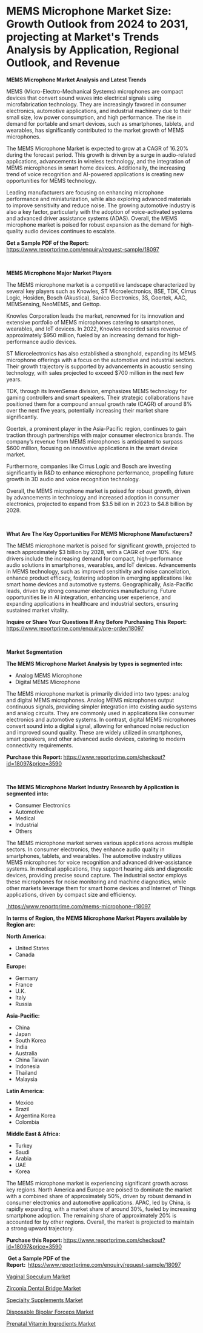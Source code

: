 <p><h1>MEMS Microphone Market Size: Growth Outlook from 2024 to 2031, projecting at Market's Trends Analysis by Application, Regional Outlook, and Revenue</h1></p><p><strong>MEMS Microphone Market Analysis and Latest Trends</strong></p>
<p><p>MEMS (Micro-Electro-Mechanical Systems) microphones are compact devices that convert sound waves into electrical signals using microfabrication technology. They are increasingly favored in consumer electronics, automotive applications, and industrial machinery due to their small size, low power consumption, and high performance. The rise in demand for portable and smart devices, such as smartphones, tablets, and wearables, has significantly contributed to the market growth of MEMS microphones.</p><p>The MEMS Microphone Market is expected to grow at a CAGR of 16.20% during the forecast period. This growth is driven by a surge in audio-related applications, advancements in wireless technology, and the integration of MEMS microphones in smart home devices. Additionally, the increasing trend of voice recognition and AI-powered applications is creating new opportunities for MEMS technology. </p><p>Leading manufacturers are focusing on enhancing microphone performance and miniaturization, while also exploring advanced materials to improve sensitivity and reduce noise. The growing automotive industry is also a key factor, particularly with the adoption of voice-activated systems and advanced driver assistance systems (ADAS). Overall, the MEMS microphone market is poised for robust expansion as the demand for high-quality audio devices continues to escalate.</p></p>
<p><strong>Get a Sample PDF of the Report:&nbsp;</strong> <a href="https://www.reportprime.com/enquiry/request-sample/18097?utm_campaign=1141&utm_medium=2&utm_source=Github&utm_content=ia&utm_term=20112024&utm_id=mems-microphone">https://www.reportprime.com/enquiry/request-sample/18097</a></p>
<p>&nbsp;</p>
<p><strong>MEMS Microphone Major Market Players</strong></p>
<p><p>The MEMS microphone market is a competitive landscape characterized by several key players such as Knowles, ST Microelectronics, BSE, TDK, Cirrus Logic, Hosiden, Bosch (Akustica), Sanico Electronics, 3S, Goertek, AAC, MEMSensing, NeoMEMS, and Gettop. </p><p>Knowles Corporation leads the market, renowned for its innovation and extensive portfolio of MEMS microphones catering to smartphones, wearables, and IoT devices. In 2022, Knowles recorded sales revenue of approximately $950 million, fueled by an increasing demand for high-performance audio devices.</p><p>ST Microelectronics has also established a stronghold, expanding its MEMS microphone offerings with a focus on the automotive and industrial sectors. Their growth trajectory is supported by advancements in acoustic sensing technology, with sales projected to exceed $700 million in the next few years.</p><p>TDK, through its InvenSense division, emphasizes MEMS technology for gaming controllers and smart speakers. Their strategic collaborations have positioned them for a compound annual growth rate (CAGR) of around 8% over the next five years, potentially increasing their market share significantly.</p><p>Goertek, a prominent player in the Asia-Pacific region, continues to gain traction through partnerships with major consumer electronics brands. The company’s revenue from MEMS microphones is anticipated to surpass $600 million, focusing on innovative applications in the smart device market.</p><p>Furthermore, companies like Cirrus Logic and Bosch are investing significantly in R&D to enhance microphone performance, propelling future growth in 3D audio and voice recognition technology.</p><p>Overall, the MEMS microphone market is poised for robust growth, driven by advancements in technology and increased adoption in consumer electronics, projected to expand from $3.5 billion in 2023 to $4.8 billion by 2028.</p></p>
<p>&nbsp;</p>
<p><strong>What Are The Key Opportunities For MEMS Microphone Manufacturers?</strong></p>
<p><p>The MEMS microphone market is poised for significant growth, projected to reach approximately $3 billion by 2028, with a CAGR of over 10%. Key drivers include the increasing demand for compact, high-performance audio solutions in smartphones, wearables, and IoT devices. Advancements in MEMS technology, such as improved sensitivity and noise cancellation, enhance product efficacy, fostering adoption in emerging applications like smart home devices and automotive systems. Geographically, Asia-Pacific leads, driven by strong consumer electronics manufacturing. Future opportunities lie in AI integration, enhancing user experience, and expanding applications in healthcare and industrial sectors, ensuring sustained market vitality.</p></p>
<p><strong>Inquire or Share Your Questions If Any Before Purchasing This Report:</strong> <a href="https://www.reportprime.com/enquiry/pre-order/18097?utm_campaign=1141&utm_medium=2&utm_source=Github&utm_content=ia&utm_term=20112024&utm_id=mems-microphone">https://www.reportprime.com/enquiry/pre-order/18097</a></p>
<p>&nbsp;</p>
<p><strong>Market Segmentation</strong></p>
<p><strong>The MEMS Microphone Market Analysis by types is segmented into:</strong></p>
<p><ul><li>Analog MEMS Microphone</li><li>Digital MEMS Microphone</li></ul></p>
<p><p>The MEMS microphone market is primarily divided into two types: analog and digital MEMS microphones. Analog MEMS microphones output continuous signals, providing simpler integration into existing audio systems and analog circuits. They are commonly used in applications like consumer electronics and automotive systems. In contrast, digital MEMS microphones convert sound into a digital signal, allowing for enhanced noise reduction and improved sound quality. These are widely utilized in smartphones, smart speakers, and other advanced audio devices, catering to modern connectivity requirements.</p></p>
<p><strong>Purchase this Report:&nbsp;</strong><a href="https://www.reportprime.com/checkout?id=18097&price=3590&utm_campaign=1141&utm_medium=2&utm_source=Github&utm_content=ia&utm_term=20112024&utm_id=mems-microphone">https://www.reportprime.com/checkout?id=18097&price=3590</a></p>
<p>&nbsp;</p>
<p><strong>The MEMS Microphone Market Industry Research by Application is segmented into:</strong></p>
<p><ul><li>Consumer Electronics</li><li>Automotive</li><li>Medical</li><li>Industrial</li><li>Others</li></ul></p>
<p><p>The MEMS microphone market serves various applications across multiple sectors. In consumer electronics, they enhance audio quality in smartphones, tablets, and wearables. The automotive industry utilizes MEMS microphones for voice recognition and advanced driver-assistance systems. In medical applications, they support hearing aids and diagnostic devices, providing precise sound capture. The industrial sector employs these microphones for noise monitoring and machine diagnostics, while other markets leverage them for smart home devices and Internet of Things applications, driven by compact size and efficiency.</p></p>
<p><a href="https://www.reportprime.com/mems-microphone-r18097?utm_campaign=1141&utm_medium=2&utm_source=Github&utm_content=ia&utm_term=20112024&utm_id=mems-microphone">&nbsp;https://www.reportprime.com/mems-microphone-r18097</a></p>
<p><strong>In terms of Region, the MEMS Microphone Market Players available by Region are:</strong></p>
<p>
    <p> <strong> North America: </strong>
        <ul>
            <li>United States</li>
            <li>Canada</li>
        </ul>
        </p> 
    <p> <strong> Europe: </strong>
        <ul>
            <li>Germany</li>
            <li>France</li>
            <li>U.K.</li>
            <li>Italy</li>
            <li>Russia</li>
        </ul>
        </p> 
    <p> <strong> Asia-Pacific: </strong>
        <ul>
            <li>China</li>
            <li>Japan</li>
            <li>South Korea</li>
            <li>India</li>
            <li>Australia</li>
            <li>China Taiwan</li>
            <li>Indonesia</li>
            <li>Thailand</li>
            <li>Malaysia</li>
        </ul>
        </p> 
    <p> <strong> Latin America: </strong>
        <ul>
            <li>Mexico</li>
            <li>Brazil</li>
            <li>Argentina Korea</li>
            <li>Colombia</li>
        </ul>
        </p> 
    <p> <strong> Middle East & Africa: </strong>
        <ul>
            <li>Turkey</li>
            <li>Saudi</li>
            <li>Arabia</li>
            <li>UAE</li>
            <li>Korea</li>
        </ul>
    </p>
    </p>
<p><p>The MEMS microphone market is experiencing significant growth across key regions. North America and Europe are poised to dominate the market with a combined share of approximately 50%, driven by robust demand in consumer electronics and automotive applications. APAC, led by China, is rapidly expanding, with a market share of around 30%, fueled by increasing smartphone adoption. The remaining share of approximately 20% is accounted for by other regions. Overall, the market is projected to maintain a strong upward trajectory.</p></p>
<p><strong>Purchase this Report: </strong><a href="https://www.reportprime.com/checkout?id=18097&price=3590&utm_campaign=1141&utm_medium=2&utm_source=Github&utm_content=ia&utm_term=20112024&utm_id=mems-microphone">https://www.reportprime.com/checkout?id=18097&price=3590</a></p>
<p>&nbsp;<strong>Get a Sample PDF of the Report:&nbsp;&nbsp;</strong><a href="https://www.reportprime.com/enquiry/request-sample/18097?utm_campaign=1141&utm_medium=2&utm_source=Github&utm_content=ia&utm_term=20112024&utm_id=mems-microphone">https://www.reportprime.com/enquiry/request-sample/18097</a></p>
<p><strong></strong></p>
<p><p><a href="https://www.linkedin.com/pulse/vaginal-speculum-market-research-industry-data-forecasted-w5sce?utm_campaign=1141&utm_medium=2&utm_source=Github&utm_content=ia&utm_term=20112024&utm_id=mems-microphone">Vaginal Speculum Market</a></p><p><a href="https://www.linkedin.com/pulse/dynamics-revenue-generation-zirconia-dental-bridge-market-me6de?utm_campaign=1141&utm_medium=2&utm_source=Github&utm_content=ia&utm_term=20112024&utm_id=mems-microphone">Zirconia Dental Bridge Market</a></p><p><a href="https://issuu.com/reportprime-2/docs/specialty-supplements-market-size-2_9678b5a0ecbae5?utm_campaign=1141&utm_medium=2&utm_source=Github&utm_content=ia&utm_term=20112024&utm_id=mems-microphone">Specialty Supplements Market</a></p><p><a href="https://www.linkedin.com/pulse/disposable-bipolar-forceps-momentum-charting-97-cagr-path-aq97e?utm_campaign=1141&utm_medium=2&utm_source=Github&utm_content=ia&utm_term=20112024&utm_id=mems-microphone">Disposable Bipolar Forceps Market</a></p><p><a href="https://issuu.com/reportprime-2/docs/prenatal-vitamin-ingredients-market_a056770424f3bc?utm_campaign=1141&utm_medium=2&utm_source=Github&utm_content=ia&utm_term=20112024&utm_id=mems-microphone">Prenatal Vitamin Ingredients Market</a></p></p>